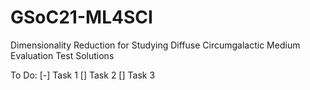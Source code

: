 # GSoC21-ML4SCI
Dimensionality Reduction for Studying Diffuse Circumgalactic Medium Evaluation Test Solutions

<p>
To Do:
[-] Task 1
[] Task 2
[] Task 3
